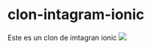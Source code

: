# clon-intagram-ionic
Este es un clon de imtagran ionic
<img  src="https://repository-images.githubusercontent.com/357159147/18458980-9b88-11eb-8cf9-413fdd144a58">
